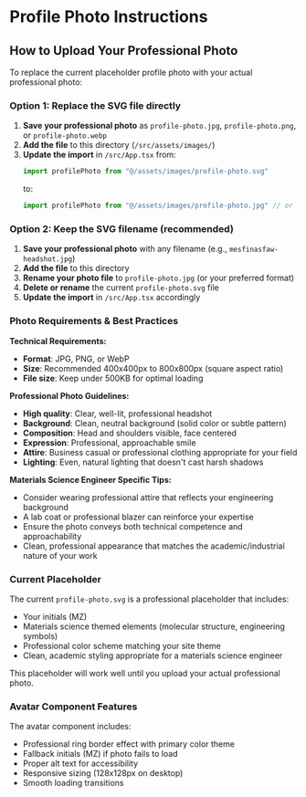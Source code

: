 # Profile Photo Instructions

## How to Upload Your Professional Photo

To replace the current placeholder profile photo with your actual professional photo:

### Option 1: Replace the SVG file directly
1. **Save your professional photo** as `profile-photo.jpg`, `profile-photo.png`, or `profile-photo.webp`
2. **Add the file** to this directory (`/src/assets/images/`)
3. **Update the import** in `/src/App.tsx` from:
   ```typescript
   import profilePhoto from "@/assets/images/profile-photo.svg"
   ```
   to:
   ```typescript
   import profilePhoto from "@/assets/images/profile-photo.jpg" // or .png/.webp
   ```

### Option 2: Keep the SVG filename (recommended)
1. **Save your professional photo** with any filename (e.g., `mesfinasfaw-headshot.jpg`)
2. **Add the file** to this directory
3. **Rename your photo file** to `profile-photo.jpg` (or your preferred format)
4. **Delete or rename** the current `profile-photo.svg` file
5. **Update the import** in `/src/App.tsx` accordingly

### Photo Requirements & Best Practices

**Technical Requirements:**
- **Format**: JPG, PNG, or WebP
- **Size**: Recommended 400x400px to 800x800px (square aspect ratio)
- **File size**: Keep under 500KB for optimal loading

**Professional Photo Guidelines:**
- **High quality**: Clear, well-lit, professional headshot
- **Background**: Clean, neutral background (solid color or subtle pattern)
- **Composition**: Head and shoulders visible, face centered
- **Expression**: Professional, approachable smile
- **Attire**: Business casual or professional clothing appropriate for your field
- **Lighting**: Even, natural lighting that doesn't cast harsh shadows

**Materials Science Engineer Specific Tips:**
- Consider wearing professional attire that reflects your engineering background
- A lab coat or professional blazer can reinforce your expertise
- Ensure the photo conveys both technical competence and approachability
- Clean, professional appearance that matches the academic/industrial nature of your work

### Current Placeholder
The current `profile-photo.svg` is a professional placeholder that includes:
- Your initials (MZ)
- Materials science themed elements (molecular structure, engineering symbols)
- Professional color scheme matching your site theme
- Clean, academic styling appropriate for a materials science engineer

This placeholder will work well until you upload your actual professional photo.

### Avatar Component Features
The avatar component includes:
- Professional ring border effect with primary color theme
- Fallback initials (MZ) if photo fails to load
- Proper alt text for accessibility
- Responsive sizing (128x128px on desktop)
- Smooth loading transitions